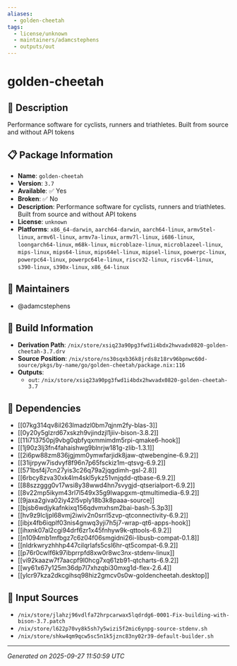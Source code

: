 ```yaml
---
aliases:
  - golden-cheetah
tags:
  - license/unknown
  - maintainers/adamcstephens
  - outputs/out
---
```


# golden-cheetah

## 📝 Description

Performance software for cyclists, runners and triathletes. Built from source and without API tokens

## 📋 Package Information

- **Name**: `golden-cheetah`
- **Version**: `3.7`
- **Available**: ✅ Yes
- **Broken**: ✅ No
- **Description**: Performance software for cyclists, runners and triathletes. Built from source and without API tokens
- **License**: `unknown`
- **Platforms**: `x86_64-darwin`, `aarch64-darwin`, `aarch64-linux`, `armv5tel-linux`, `armv6l-linux`, `armv7a-linux`, `armv7l-linux`, `i686-linux`, `loongarch64-linux`, `m68k-linux`, `microblaze-linux`, `microblazeel-linux`, `mips-linux`, `mips64-linux`, `mips64el-linux`, `mipsel-linux`, `powerpc-linux`, `powerpc64-linux`, `powerpc64le-linux`, `riscv32-linux`, `riscv64-linux`, `s390-linux`, `s390x-linux`, `x86_64-linux`
## 👥 Maintainers

- @adamcstephens


## 🔧 Build Information

- **Derivation Path**: `/nix/store/xsiq23a90pg3fwd1i4bdx2hwvadx0820-golden-cheetah-3.7.drv`
- **Source Position**: `/nix/store/ns30sqxb36k8jrds8z18rv96bpnwc60d-source/pkgs/by-name/go/golden-cheetah/package.nix:116`
- **Outputs**:
  - `out`:  `/nix/store/xsiq23a90pg3fwd1i4bdx2hwvadx0820-golden-cheetah-3.7`

## 🔗 Dependencies

- [[07kg314qv8il263lmadzl0bm7qjnm2fy-blas-3]]
- [[0y20y5glzrd67xskzh9vjindzjl1jiiv-bison-3.8.2]]
- [[11i713750pj9vbg0qbfyqxmmimdm5rpi-qmake6-hook]]
- [[1j90z3lj3fn4fahaishwg9blnrjw181g-zlib-1.3.1]]
- [[2i6pw88zm836jgjmm0ymwfarjidk8jaw-qtwebengine-6.9.2]]
- [[31ijrpyw7isdvyf8f96n7p65fsckiz1m-qtsvg-6.9.2]]
- [[571bsf4j7cn27yis3c26q79a2jqgdimh-gsl-2.8]]
- [[6rbcy8zva30xk4lm4skl5ykz51vnjqdd-qtbase-6.9.2]]
- [[88szzggg0v17wsi8y38wwd4hn7svygjd-qtserialport-6.9.2]]
- [[8v22mp5ikym43rl7l549x35g9lwapgxm-qtmultimedia-6.9.2]]
- [[9jaxa2giva02iy42l5vply18b3k8paaa-source]]
- [[bjsb6wdjykafnkixq156qdvmxhsm2bai-bash-5.3p3]]
- [[hv9z9lcljpl68vmj2iwiv2n0srrl5zvp-qtconnectivity-6.9.2]]
- [[ibjx4fb6iqplf03nis4gnwq3yji7h5j7-wrap-qt6-apps-hook]]
- [[ihxnk07al2cgi94drf6zr1x45fnhyw9k-qttools-6.9.2]]
- [[n1094mb1mfbgz7c6z04f06smgidni26i-libusb-compat-0.1.8]]
- [[nldrkwryzhhhp447cilqrlafs5csl6hr-qt5compat-6.9.2]]
- [[p76r0cwlf6k97ibprrpfd8xw0r8wc3nx-stdenv-linux]]
- [[vi92kaazw7f7aacpf9l0hcg7xq61zb91-qtcharts-6.9.2]]
- [[wy61x67y125m36dp7l7xhzqbi30mxg1d-flex-2.6.4]]
- [[ylcr97kza2dkcgihsq98hiz2gmcv0s0w-goldencheetah.desktop]]

## 📁 Input Sources

- `/nix/store/jlahzj96vdlfa72hrpcarwax5lqdrdg6-0001-Fix-building-with-bison-3.7.patch`
- `/nix/store/l622p70vy8k5sh7y5wizi5f2mic6ynpg-source-stdenv.sh`
- `/nix/store/shkw4qm9qcw5sc5n1k5jznc83ny02r39-default-builder.sh`

---
*Generated on 2025-09-27 11:50:59 UTC*
